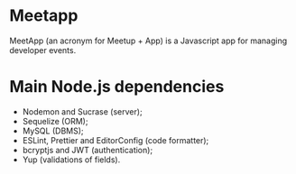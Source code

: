 # Meetapp
MeetApp (an acronym for Meetup + App) is a Javascript app for managing developer events.

# Main Node.js dependencies
- Nodemon and Sucrase (server);
- Sequelize (ORM);
- MySQL (DBMS);
- ESLint, Prettier and EditorConfig (code formatter);
- bcryptjs and JWT (authentication);
- Yup (validations of fields).
